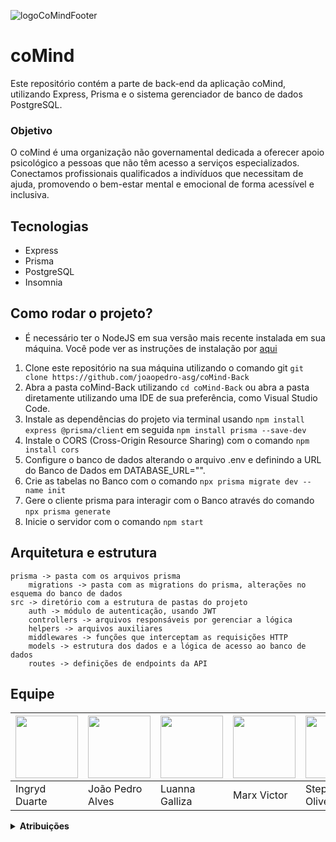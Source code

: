 ![logoCoMindFooter](https://github.com/user-attachments/assets/d5e34a39-5a41-41e7-803e-83cc5dbdfdab)

# coMind

Este repositório contém a parte de back-end da aplicação coMind, utilizando Express, Prisma e o sistema gerenciador de banco de dados PostgreSQL.

### Objetivo

O coMind é uma organização não governamental dedicada a oferecer apoio psicológico a pessoas que não têm acesso a serviços especializados. Conectamos profissionais qualificados a indivíduos que necessitam de ajuda, promovendo o bem-estar mental e emocional de forma acessível e inclusiva.

## Tecnologias
- Express
- Prisma
- PostgreSQL
- Insomnia

## Como rodar o projeto?

- É necessário ter o NodeJS em sua versão mais recente instalada em sua máquina. Você pode ver as instruções de instalação por [aqui](https://nodejs.org/pt/download/current)


1. Clone este repositório na sua máquina utilizando o comando git `git clone https://github.com/joaopedro-asg/coMind-Back`
2. Abra a pasta coMind-Back utilizando `cd coMind-Back` ou abra a pasta diretamente utilizando uma IDE de sua preferência, como Visual Studio Code.
3. Instale as dependências do projeto via terminal usando `npm install express @prisma/client` em seguida `npm install prisma --save-dev`
4. Instale o CORS (Cross-Origin Resource Sharing) com o comando `npm install cors`
5. Configure o banco de dados alterando o arquivo .env e definindo a URL do Banco de Dados em DATABASE_URL="".
6. Crie as tabelas no Banco com o comando `npx prisma migrate dev --name init`
7. Gere o cliente prisma para interagir com o Banco através do comando `npx prisma generate`
8. Inicie o servidor com o comando `npm start`

## Arquitetura e estrutura

```
prisma -> pasta com os arquivos prisma
    migrations -> pasta com as migrations do prisma, alterações no esquema do banco de dados
src -> diretório com a estrutura de pastas do projeto
    auth -> módulo de autenticação, usando JWT
    controllers -> arquivos responsáveis por gerenciar a lógica
    helpers -> arquivos auxiliares
    middlewares -> funções que interceptam as requisições HTTP
    models -> estrutura dos dados e a lógica de acesso ao banco de dados
    routes -> definições de endpoints da API
```

## Equipe

| <img src="https://avatars.githubusercontent.com/u/90623907?v=4" width="100">| <img src="https://avatars.githubusercontent.com/u/182433541?v=4" width="100"> | <img src="https://avatars.githubusercontent.com/u/188931906?v=4=" width="100"> | <img src="https://avatars.githubusercontent.com/u/59874241?v=4" width="100"> | <img src="https://avatars.githubusercontent.com/u/154270670?v=4" width="100"> |
|----| -----| -----| -----| -----|
| Ingryd Duarte | João Pedro Alves | Luanna Galliza | Marx Victor | Stephany Oliveira |

<details>
<summary><strong>Atribuições</strong></summary>

- Ingryd: Implementação de autenticação/autorização, Implementação de rotas, Criação de banco de dados Postgres, CRUD Usuario
- João Pedro: Configuração de Ambiente | NodeJS, CRUD Paciente, CRUD Depoimentos
- Luanna Galliza: CRUD Atendimento
- Marx Victor: CRUD EvolucaoClinica
- Stephany Oliveira: CRUD Profissional


</details>
